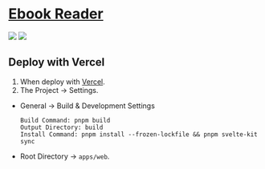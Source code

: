 # [Ebook Reader](https://github.com/ttu-ttu/ebook-reader)

![](https://img.shields.io/github/license/ttu-ttu/ebook-reader) ![](https://img.shields.io/github/last-commit/scillidan/ebook-reader/main?label=last%20commit%20(fork))

## Deploy with Vercel

1. When deploy with [Vercel](https://vercel.com).
2. The Project → Settings.
  - General → Build & Development Settings
    ```
    Build Command: pnpm build
    Output Directory: build
    Install Command: pnpm install --frozen-lockfile && pnpm svelte-kit sync
    ```
  - Root Directory → `apps/web`.
